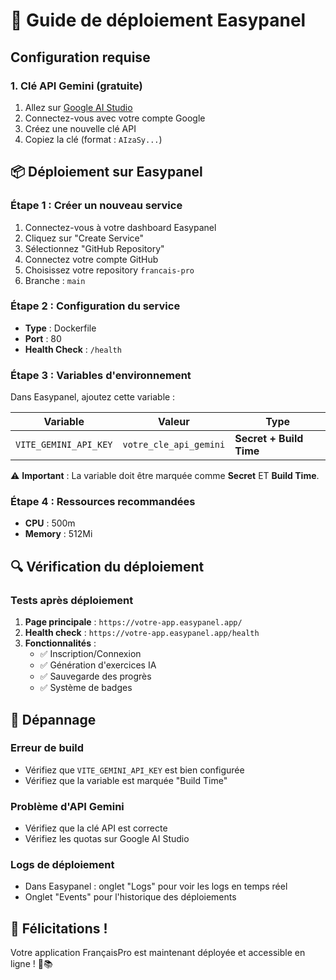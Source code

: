 <!--
FrançaisPro - Guide de déploiement Easypanel
Instructions détaillées pour la mise en production

@author FrançaisPro Team
@version 1.0.0
@license MIT
-->

# 🚀 Guide de déploiement Easypanel

## Configuration requise

### 1. Clé API Gemini (gratuite)
1. Allez sur [Google AI Studio](https://makersuite.google.com/app/apikey)
2. Connectez-vous avec votre compte Google
3. Créez une nouvelle clé API
4. Copiez la clé (format : `AIzaSy...`)

## 📦 Déploiement sur Easypanel

### Étape 1 : Créer un nouveau service
1. Connectez-vous à votre dashboard Easypanel
2. Cliquez sur "Create Service"
3. Sélectionnez "GitHub Repository"
4. Connectez votre compte GitHub
5. Choisissez votre repository `francais-pro`
6. Branche : `main`

### Étape 2 : Configuration du service
- **Type** : Dockerfile
- **Port** : 80
- **Health Check** : `/health`

### Étape 3 : Variables d'environnement
Dans Easypanel, ajoutez cette variable :

| Variable | Valeur | Type |
|----------|---------|------|
| `VITE_GEMINI_API_KEY` | `votre_cle_api_gemini` | **Secret + Build Time** |

⚠️ **Important** : La variable doit être marquée comme **Secret** ET **Build Time**.

### Étape 4 : Ressources recommandées
- **CPU** : 500m
- **Memory** : 512Mi

## 🔍 Vérification du déploiement

### Tests après déploiement
1. **Page principale** : `https://votre-app.easypanel.app/`
2. **Health check** : `https://votre-app.easypanel.app/health`
3. **Fonctionnalités** :
   - ✅ Inscription/Connexion
   - ✅ Génération d'exercices IA
   - ✅ Sauvegarde des progrès
   - ✅ Système de badges

## 🚨 Dépannage

### Erreur de build
- Vérifiez que `VITE_GEMINI_API_KEY` est bien configurée
- Vérifiez que la variable est marquée "Build Time"

### Problème d'API Gemini
- Vérifiez que la clé API est correcte
- Vérifiez les quotas sur Google AI Studio

### Logs de déploiement
- Dans Easypanel : onglet "Logs" pour voir les logs en temps réel
- Onglet "Events" pour l'historique des déploiements

## 🎉 Félicitations !

Votre application FrançaisPro est maintenant déployée et accessible en ligne ! 🚀📚